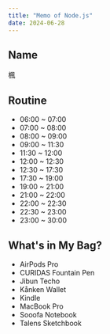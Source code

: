 ```yaml
---
title: "Memo of Node.js"
date: 2024-06-28
---
```


## Name

楓

## Routine

- 06:00 ~ 07:00
- 07:00 ~ 08:00
- 08:00 ~ 09:00
- 09:00 ~ 11:30
- 11:30 ~ 12:00
- 12:00 ~ 12:30
- 12:30 ~ 17:30
- 17:30 ~ 19:00
- 19:00 ~ 21:00
- 21:00 ~ 22:00
- 22:00 ~ 22:30
- 22:30 ~ 23:00
- 23:00 ~ 30:00

## What's in My Bag?

- AirPods Pro
- CURIDAS Fountain Pen
- Jibun Techo
- Kånken Wallet
- Kindle
- MacBook Pro
- Sooofa Notebook
- Talens Sketchbook